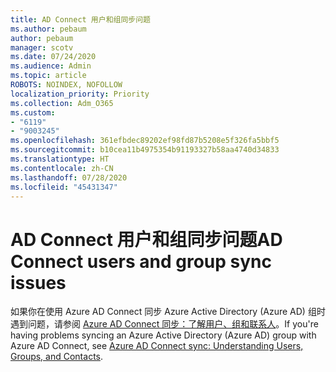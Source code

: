 ```yaml
---
title: AD Connect 用户和组同步问题
ms.author: pebaum
author: pebaum
manager: scotv
ms.date: 07/24/2020
ms.audience: Admin
ms.topic: article
ROBOTS: NOINDEX, NOFOLLOW
localization_priority: Priority
ms.collection: Adm_O365
ms.custom:
- "6119"
- "9003245"
ms.openlocfilehash: 361efbdec89202ef98fd87b5208e5f326fa5bbf5
ms.sourcegitcommit: b10cea11b4975354b91193327b58aa4740d34833
ms.translationtype: HT
ms.contentlocale: zh-CN
ms.lasthandoff: 07/28/2020
ms.locfileid: "45431347"
---
```

# <a name="ad-connect-users-and-group-sync-issues"></a><span data-ttu-id="386a3-102">AD Connect 用户和组同步问题</span><span class="sxs-lookup"><span data-stu-id="386a3-102">AD Connect users and group sync issues</span></span>

<span data-ttu-id="386a3-103">如果你在使用 Azure AD Connect 同步 Azure Active Directory (Azure AD) 组时遇到问题，请参阅 [Azure AD Connect 同步：了解用户、组和联系人](https://docs.microsoft.com/azure/active-directory/hybrid/concept-azure-ad-connect-sync-user-and-contacts)。</span><span class="sxs-lookup"><span data-stu-id="386a3-103">If you're having problems syncing an Azure Active Directory (Azure AD) group with Azure AD Connect, see [Azure AD Connect sync: Understanding Users, Groups, and Contacts](https://docs.microsoft.com/azure/active-directory/hybrid/concept-azure-ad-connect-sync-user-and-contacts).</span></span>